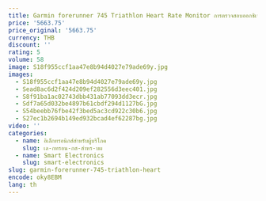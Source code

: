 ```yaml
---
title: Garmin forerunner 745 Triathlon Heart Rate Monitor การตรวจสอบออกซิเจนในเลือด Half Trans MIP จอแสดงผล Smart Watch
price: '5663.75'
price_original: '5663.75'
currency: THB
discount: ''
rating: 5
volume: 58
image: S18f955ccf1aa47e8b94d4027e79ade69y.jpg
images:
  - S18f955ccf1aa47e8b94d4027e79ade69y.jpg
  - Sead8ac6d2f424d209ef282556d3eec401.jpg
  - S8f91ba1ac02743dbb431ab77093dd3ecr.jpg
  - Sdf7a65d032be4897b61cbdf294d1127bG.jpg
  - S54beebb76fbe42f3bed5ac3cd922c30b6.jpg
  - S27ec1b2694b149ed932bcad4ef62287bg.jpg
video: ''
categories:
  - name: อิเล็กทรอนิกส์สำหรับผู้บริโภค
    slug: เล-กทรอน-กส-สำหร-บผ
  - name: Smart Electronics
    slug: smart-electronics
slug: garmin-forerunner-745-triathlon-heart
encode: oky8EBM
lang: th
---
```

  